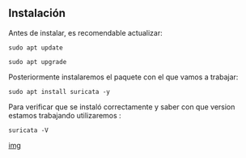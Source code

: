 ## Instalación

Antes de instalar, es recomendable actualizar:
```
sudo apt update 
```
```
sudo apt upgrade 
```
Posteriormente instalaremos el paquete con el que vamos a trabajar:
```
sudo apt install suricata -y 
```
Para verificar que se instaló correctamente y saber con que version estamos trabajando utilizaremos : 
```
suricata -V
```
[img]()
